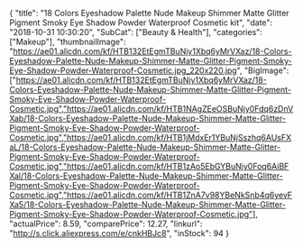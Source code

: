 {
	"title": "18 Colors Eyeshadow Palette Nude Makeup Shimmer Matte Glitter Pigment Smoky Eye Shadow Powder Waterproof Cosmetic kit",
	"date": "2018-10-31 10:30:20",
	"SubCat": ["Beauty & Health"],
	"categories": ["Makeup"],
	"thumbnailImage": "https://ae01.alicdn.com/kf/HTB132EtEgmTBuNjy1Xbq6yMrVXaz/18-Colors-Eyeshadow-Palette-Nude-Makeup-Shimmer-Matte-Glitter-Pigment-Smoky-Eye-Shadow-Powder-Waterproof-Cosmetic.jpg_220x220.jpg",
	"BigImage": ["https://ae01.alicdn.com/kf/HTB132EtEgmTBuNjy1Xbq6yMrVXaz/18-Colors-Eyeshadow-Palette-Nude-Makeup-Shimmer-Matte-Glitter-Pigment-Smoky-Eye-Shadow-Powder-Waterproof-Cosmetic.jpg","https://ae01.alicdn.com/kf/HTB1NAgZEeOSBuNjy0Fdq6zDnVXab/18-Colors-Eyeshadow-Palette-Nude-Makeup-Shimmer-Matte-Glitter-Pigment-Smoky-Eye-Shadow-Powder-Waterproof-Cosmetic.jpg","https://ae01.alicdn.com/kf/HTB1jMdxEr1YBuNjSszhq6AUsFXaL/18-Colors-Eyeshadow-Palette-Nude-Makeup-Shimmer-Matte-Glitter-Pigment-Smoky-Eye-Shadow-Powder-Waterproof-Cosmetic.jpg","https://ae01.alicdn.com/kf/HTB1zAo5EbGYBuNjy0Foq6AiBFXal/18-Colors-Eyeshadow-Palette-Nude-Makeup-Shimmer-Matte-Glitter-Pigment-Smoky-Eye-Shadow-Powder-Waterproof-Cosmetic.jpg","https://ae01.alicdn.com/kf/HTB1ZnA7v98YBeNkSnb4q6yevFXa5/18-Colors-Eyeshadow-Palette-Nude-Makeup-Shimmer-Matte-Glitter-Pigment-Smoky-Eye-Shadow-Powder-Waterproof-Cosmetic.jpg"],
	"actualPrice": 8.59,
	"comparePrice": 12.27,
	"linkurl": "http://s.click.aliexpress.com/e/cnkHBJc8",
	"inStock": 94
}
